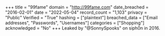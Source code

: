 +++
title = "99fame"
domain = "http://99fame.com"
date_breached = "2016-02-01"
date = "2022-05-04"
record_count = "1,103"
privacy = "Public"
Verified = "True"
hashing = ["plaintext"]
breached_data = ["Email addresses", "Passwords", "Usernames"]
categories = ["Shopping"]
acknowledged = "No"
+++
Leaked by "@SonnySpooks" on siph0n in 2016.
